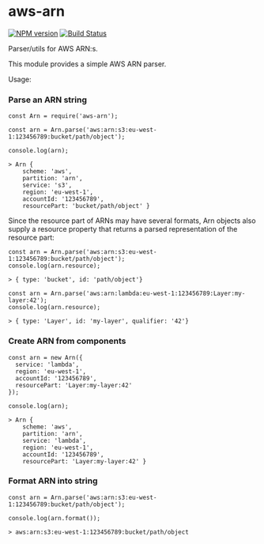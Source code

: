 # aws-arn

[![NPM version](https://img.shields.io/npm/v/aws-arn.svg)](https://www.npmjs.com/package/aws-arn)
[![Build Status](https://travis-ci.com/henhal/aws-arn.svg?branch=master)](https://travis-ci.com/henhal/aws-arn)

Parser/utils for AWS ARN:s.

This module provides a simple AWS ARN parser.

Usage:

### Parse an ARN string
```
const Arn = require('aws-arn');

const arn = Arn.parse('aws:arn:s3:eu-west-1:123456789:bucket/path/object');

console.log(arn);

> Arn {
    scheme: 'aws',
    partition: 'arn',
    service: 's3',
    region: 'eu-west-1',
    accountId: '123456789',
    resourcePart: 'bucket/path/object' }
```

Since the resource part of ARNs may have several formats, Arn objects also supply a resource property that returns a parsed representation of the resource part:

```  
const arn = Arn.parse('aws:arn:s3:eu-west-1:123456789:bucket/path/object');
console.log(arn.resource);

> { type: 'bucket', id: 'path/object'}

const arn = Arn.parse('aws:arn:lambda:eu-west-1:123456789:Layer:my-layer:42');
console.log(arn.resource);

> { type: 'Layer', id: 'my-layer', qualifier: '42'}
```

### Create ARN from components

```
const arn = new Arn({
  service: 'lambda',
  region: 'eu-west-1',
  accountId: '123456789',
  resourcePart: 'Layer:my-layer:42'
});

console.log(arn);

> Arn {
    scheme: 'aws',
    partition: 'arn',
    service: 'lambda',
    region: 'eu-west-1',
    accountId: '123456789',
    resourcePart: 'Layer:my-layer:42' }
```

### Format ARN into string

```
const arn = Arn.parse('aws:arn:s3:eu-west-1:123456789:bucket/path/object');

console.log(arn.format());

> aws:arn:s3:eu-west-1:123456789:bucket/path/object
```
